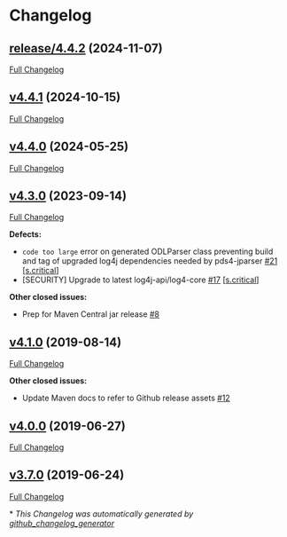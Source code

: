 # Changelog

## [release/4.4.2](https://github.com/NASA-PDS/pds3-product-tools/tree/release/4.4.2) (2024-11-07)

[Full Changelog](https://github.com/NASA-PDS/pds3-product-tools/compare/v4.4.1...release/4.4.2)

## [v4.4.1](https://github.com/NASA-PDS/pds3-product-tools/tree/v4.4.1) (2024-10-15)

[Full Changelog](https://github.com/NASA-PDS/pds3-product-tools/compare/v4.4.0...v4.4.1)

## [v4.4.0](https://github.com/NASA-PDS/pds3-product-tools/tree/v4.4.0) (2024-05-25)

[Full Changelog](https://github.com/NASA-PDS/pds3-product-tools/compare/v4.3.0...v4.4.0)

## [v4.3.0](https://github.com/NASA-PDS/pds3-product-tools/tree/v4.3.0) (2023-09-14)

[Full Changelog](https://github.com/NASA-PDS/pds3-product-tools/compare/v4.1.0...v4.3.0)

**Defects:**

- `code too large` error on generated ODLParser class preventing build and tag of upgraded log4j dependencies needed by pds4-jparser [\#21](https://github.com/NASA-PDS/pds3-product-tools/issues/21) [[s.critical](https://github.com/NASA-PDS/pds3-product-tools/labels/s.critical)]
- \[SECURITY\] Upgrade to latest log4j-api/log4-core [\#17](https://github.com/NASA-PDS/pds3-product-tools/issues/17) [[s.critical](https://github.com/NASA-PDS/pds3-product-tools/labels/s.critical)]

**Other closed issues:**

- Prep for Maven Central jar release [\#8](https://github.com/NASA-PDS/pds3-product-tools/issues/8)

## [v4.1.0](https://github.com/NASA-PDS/pds3-product-tools/tree/v4.1.0) (2019-08-14)

[Full Changelog](https://github.com/NASA-PDS/pds3-product-tools/compare/v4.0.0...v4.1.0)

**Other closed issues:**

- Update Maven docs to refer to Github release assets [\#12](https://github.com/NASA-PDS/pds3-product-tools/issues/12)

## [v4.0.0](https://github.com/NASA-PDS/pds3-product-tools/tree/v4.0.0) (2019-06-27)

[Full Changelog](https://github.com/NASA-PDS/pds3-product-tools/compare/v3.7.0...v4.0.0)

## [v3.7.0](https://github.com/NASA-PDS/pds3-product-tools/tree/v3.7.0) (2019-06-24)

[Full Changelog](https://github.com/NASA-PDS/pds3-product-tools/compare/21066895ed16b7ec628f6ccd6b298b39a28ce6ad...v3.7.0)



\* *This Changelog was automatically generated by [github_changelog_generator](https://github.com/github-changelog-generator/github-changelog-generator)*
